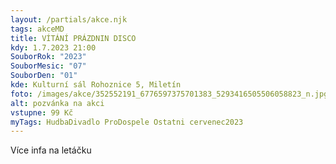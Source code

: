 ```yaml
---
layout: /partials/akce.njk
tags: akceMD
title: VÍTÁNÍ PRÁZDNIN DISCO
kdy: 1.7.2023 21:00
SouborRok: "2023"
SouborMesic: "07"
SouborDen: "01"
kde: Kulturní sál Rohoznice 5, Miletín
foto: /images/akce/352552191_6776597375701383_5293416505506058823_n.jpg
alt: pozvánka na akci
vstupne: 99 Kč
myTags: HudbaDivadlo ProDospele Ostatni cervenec2023
---
```

V﻿íce infa na letáčku